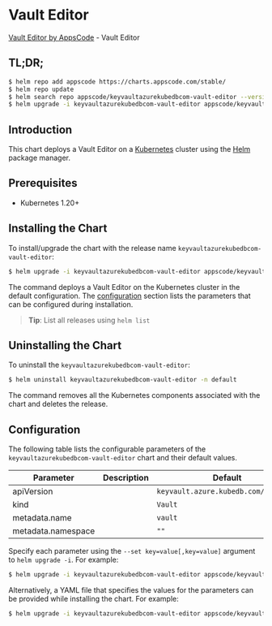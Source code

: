# Vault Editor

[Vault Editor by AppsCode](https://appscode.com) - Vault Editor

## TL;DR;

```bash
$ helm repo add appscode https://charts.appscode.com/stable/
$ helm repo update
$ helm search repo appscode/keyvaultazurekubedbcom-vault-editor --version=v0.20.0
$ helm upgrade -i keyvaultazurekubedbcom-vault-editor appscode/keyvaultazurekubedbcom-vault-editor -n default --create-namespace --version=v0.20.0
```

## Introduction

This chart deploys a Vault Editor on a [Kubernetes](http://kubernetes.io) cluster using the [Helm](https://helm.sh) package manager.

## Prerequisites

- Kubernetes 1.20+

## Installing the Chart

To install/upgrade the chart with the release name `keyvaultazurekubedbcom-vault-editor`:

```bash
$ helm upgrade -i keyvaultazurekubedbcom-vault-editor appscode/keyvaultazurekubedbcom-vault-editor -n default --create-namespace --version=v0.20.0
```

The command deploys a Vault Editor on the Kubernetes cluster in the default configuration. The [configuration](#configuration) section lists the parameters that can be configured during installation.

> **Tip**: List all releases using `helm list`

## Uninstalling the Chart

To uninstall the `keyvaultazurekubedbcom-vault-editor`:

```bash
$ helm uninstall keyvaultazurekubedbcom-vault-editor -n default
```

The command removes all the Kubernetes components associated with the chart and deletes the release.

## Configuration

The following table lists the configurable parameters of the `keyvaultazurekubedbcom-vault-editor` chart and their default values.

|     Parameter      | Description |                     Default                     |
|--------------------|-------------|-------------------------------------------------|
| apiVersion         |             | <code>keyvault.azure.kubedb.com/v1alpha1</code> |
| kind               |             | <code>Vault</code>                              |
| metadata.name      |             | <code>vault</code>                              |
| metadata.namespace |             | <code>""</code>                                 |


Specify each parameter using the `--set key=value[,key=value]` argument to `helm upgrade -i`. For example:

```bash
$ helm upgrade -i keyvaultazurekubedbcom-vault-editor appscode/keyvaultazurekubedbcom-vault-editor -n default --create-namespace --version=v0.20.0 --set apiVersion=keyvault.azure.kubedb.com/v1alpha1
```

Alternatively, a YAML file that specifies the values for the parameters can be provided while
installing the chart. For example:

```bash
$ helm upgrade -i keyvaultazurekubedbcom-vault-editor appscode/keyvaultazurekubedbcom-vault-editor -n default --create-namespace --version=v0.20.0 --values values.yaml
```
